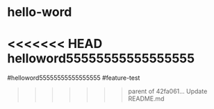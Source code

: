# hello-word
<<<<<<< HEAD
helloword55555555555555555
=======
#helloword55555555555555555
#feature-test
>>>>>>> parent of 42fa061... Update README.md
